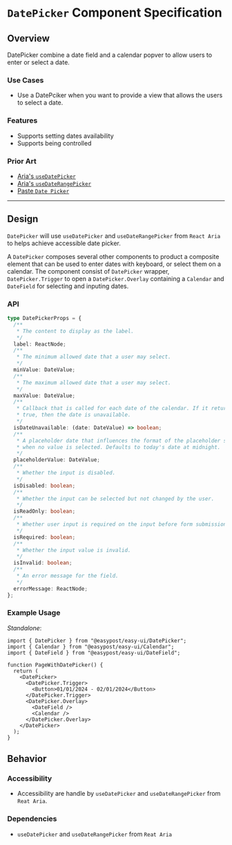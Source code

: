 # `DatePicker` Component Specification

## Overview

DatePicker combine a date field and a calendar popver to allow users to enter or select a date.

### Use Cases

- Use a DatePciker when you want to provide a view that allows the users to select a date.

### Features

- Supports setting dates availability
- Supports being controlled

### Prior Art

- [Aria's `useDatePicker`](https://react-spectrum.adobe.com/react-aria/useDatePicker.html)
- [Aria's `useDateRangePicker`](https://react-spectrum.adobe.com/react-aria/useDateRangePicker.html)
- [Paste `Date Picker`](https://paste.twilio.design/components/date-picker)

---

## Design

`DatePicker` will use `useDatePicker` and `useDateRangePicker` from `React Aria` to helps achieve accessible date picker.

A `DatePicker` composes several other components to product a composite element that can be used to enter dates with keyboard, or select them on a calendar. The component consist of `DatePicker` wrapper, `DatePicker.Trigger` to open a `DatePicker.Overlay` containing a `Calendar` and `DateField` for selecting and inputing dates.

### API

```ts
type DatePickerProps = {
  /**
   * The content to display as the label.
   */
  label: ReactNode;
  /**
   * The minimum allowed date that a user may select.
   */
  minValue: DateValue;
  /**
   * The maximum allowed date that a user may select.
   */
  maxValue: DateValue;
  /**
   * Callback that is called for each date of the calendar. If it returns
   * true, then the date is unavailable.
   */
  isDateUnavailable: (date: DateValue) => boolean;
  /**
   * A placeholder date that influences the format of the placeholder shown
   * when no value is selected. Defaults to today's date at midnight.
   */
  placeholderValue: DateValue;
  /**
   * Whether the input is disabled.
   */
  isDisabled: boolean;
  /**
   * Whether the input can be selected but not changed by the user.
   */
  isReadOnly: boolean;
  /**
   * Whether user input is required on the input before form submission.
   */
  isRequired: boolean;
  /**
   * Whether the input value is invalid.
   */
  isInvalid: boolean;
  /**
   * An error message for the field.
   */
  errorMessage: ReactNode;
};
```

### Example Usage

_Standalone_:

```tsx
import { DatePicker } from "@easypost/easy-ui/DatePicker";
import { Calendar } from "@easypost/easy-ui/Calendar";
import { DateField } from "@easypost/easy-ui/DateField";

function PageWithDatePicker() {
  return (
    <DatePicker>
      <DatePicker.Trigger>
        <Button>01/01/2024 - 02/01/2024</Button>
      </DatePicker.Trigger>
      <DatePicker.Overlay>
        <DateField />
        <Calendar />
      </DatePicker.Overlay>
    </DatePicker>
  );
}
```

## Behavior

### Accessibility

- Accessibility are handle by `useDatePicker` and `useDateRangePicker` from `Reat Aria`.

### Dependencies

- `useDatePicker` and `useDateRangePicker` from `Reat Aria`
